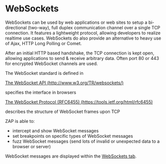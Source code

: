 # WebSockets #

WebSockets can be used by web applications or web sites to setup a bi-directional (two-way), full duplex communication channel over a single TCP connection.
It features a lightweight protocol, allowing developers to realize realtime use cases. WebSockets do also provide an alternative to heavy use of Ajax, HTTP Long Polling or Comet.


After an initial HTTP based handshake, the TCP connection is kept open, allowing applications to send & receive arbitrary data. Often port 80 or 443 for encrypted WebSocket channels are used.

The WebSocket standard is defined in

[The WebSocket API (http://www.w3.org/TR/websockets/)][The WebSocket API _http_www.w3.org_TR_websockets]

specifies the interface in browsers

[The WebSocket Protocol (RFC6455) (https://tools.ietf.org/html/rfc6455)][The WebSocket Protocol _RFC6455_ _https_tools.ietf.org_html_rfc6455]

describes the structure of WebSocket frames upon TCP

ZAP is able to:

 *  intercept and show WebSocket messages
 *  set breakpoints on specific types of WebSocket messages
 *  fuzz WebSocket messages (send lots of invalid or unexpected data to a browser or server)

WebSocket messages are displayed within the [WebSockets tab][].


[The WebSocket API _http_www.w3.org_TR_websockets]: http://www.w3.org/TR/websockets/
[The WebSocket Protocol _RFC6455_ _https_tools.ietf.org_html_rfc6455]: https://tools.ietf.org/html/rfc6455
[WebSockets tab]: HelpAddonsWebsocketTab